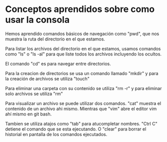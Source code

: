 # Conceptos aprendidos sobre como usar la consola

Hemos aprendido comandos básicos de navegación como "pwd", que nos muestra la ruta del directorio en el que estamos.

Para listar los archivos del directorio en el que estamos, usamos comandos como "ls" o "ls -al" para que liste todos los archivos incluyendo los ocultos.

El comando "cd" es para navegar entre directorios.

Para la creacion de directorios se usa un comando llamado "mkdir" y para la creación de archivos se utiliza "touch"

Para eliminar una carpeta con su contenido se utiliza "rm -r" y para eliminar solo archivos se utiliza "rm"

Para visualizar un archivo se puede utilizar dos comandos. "cat" muestra el contenido de un archivo ahi mismo. Mientras que "vim" abre el editor vim ahí mismo en git bash.

Tambien se utiliza atajos como "tab" para atucompletar nombres.
"Ctrl C" detiene el comando que se esta ejecutando. O "clear" para borrar el historial en pantalla de los comandos ejecutados. 
